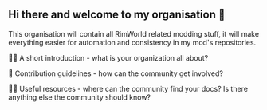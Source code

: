 ## Hi there and welcome to my organisation 👋

This organisation will contain all RimWorld related modding stuff, it will make everything easier for automation and consistency in my mod's repositories.

🙋‍♀️ A short introduction - what is your organization all about?

🌈 Contribution guidelines - how can the community get involved?

👩‍💻 Useful resources - where can the community find your docs? Is there anything else the community should know?

